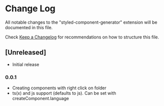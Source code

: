 # Change Log

All notable changes to the "styled-component-generator" extension will be documented in this file.

Check [Keep a Changelog](http://keepachangelog.com/) for recommendations on how to structure this file.

## [Unreleased]

- Initial release

### 0.0.1

- Creating components with right click on folder
- ts(x) and js support (defaults to js). Can be set with createComponent.language
